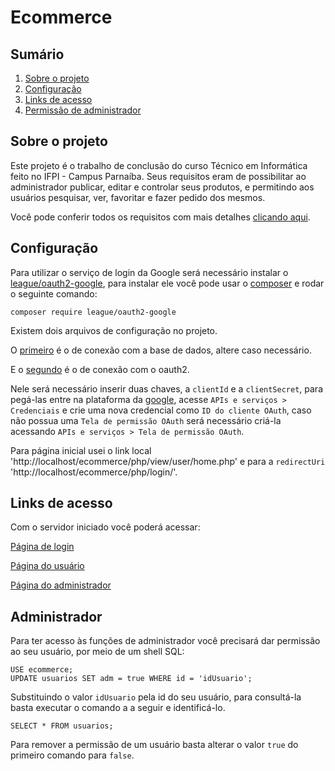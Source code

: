 # Ecommerce

## Sumário
1. [Sobre o projeto](#sobre-o-projeto)
2. [Configuração](#configuração)
3. [Links de acesso](#links-de-acesso)
4. [Permissão de administrador](#administrador)

## Sobre o projeto
Este projeto é o trabalho de conclusão do curso Técnico em Informática feito no IFPI - Campus Parnaíba. Seus requisitos eram de possibilitar ao administrador publicar, editar e controlar seus produtos, e permitindo aos usuários pesquisar, ver, favoritar e fazer pedido dos mesmos.

Você pode conferir todos os requisitos com mais detalhes [clicando aqui](https://github.com/Weslley41/projeto-supervisionado-ecommerce/blob/master/doc/Documento%20de%20Requisitos.pdf).

## Configuração
Para utilizar o serviço de login da Google será necessário instalar o [league/oauth2-google](https://packagist.org/packages/league/oauth2-google), para instalar ele você pode usar o [composer](https://getcomposer.org/) e rodar o seguinte comando:
```
composer require league/oauth2-google
```

Existem dois arquivos de configuração no projeto.

O [primeiro](php/db/config.php) é o de conexão com a base de dados, altere caso necessário.

E o [segundo](php/login/config_oauth.php) é o de conexão com o oauth2.

Nele será necessário inserir duas chaves, a `clientId` e a `clientSecret`, para pegá-las entre na plataforma da [google](https://console.cloud.google.com/), acesse `APIs e serviços > Credenciais`
e crie uma nova credencial como `ID do cliente OAuth`, caso não possua uma `Tela de permissão OAuth` será necessário criá-la acessando `APIs e serviços > Tela de permissão OAuth`.

Para página inicial usei o link local 'http://localhost/ecommerce/php/view/user/home.php' e para a `redirectUri` 'http://localhost/ecommerce/php/login/'.


## Links de acesso
Com o servidor iniciado você poderá acessar:

[Página de login](http://localhost/ecommerce/php/login/)

[Página do usuário](http://localhost/ecommerce/php/view/user/home.php)

[Página do administrador](http://localhost/ecommerce/php/view/admin/home.php)

## Administrador
Para ter acesso às funções de administrador você precisará dar permissão ao seu usuário, por meio de um shell SQL:
```
USE ecommerce;
UPDATE usuarios SET adm = true WHERE id = 'idUsuario';
```
Substituindo o valor `idUsuario` pela id do seu usuário, para consultá-la basta executar o comando a a seguir e identificá-lo.
```
SELECT * FROM usuarios;
```
Para remover a permissão de um usuário basta alterar o valor `true` do primeiro comando para `false`.
